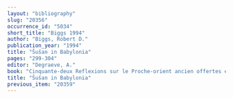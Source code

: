 ```yaml
---
layout: "bibliography"
slug: "20356"
occurrence_id: "5034"
short_title: "Biggs 1994"
author: "Biggs, Robert D."
publication_year: "1994"
title: "Šušan in Babylonia"
pages: "299-304"
editor: "Degraeve, A."
book: "Cinquante-deux Reflexions sur le Proche-orient ancien offertes en Hommage à Léon de Meijer. MHEOP 2 (Leuven)"
title: "Šušan in Babylonia"
previous_item: "20359"
---
```

